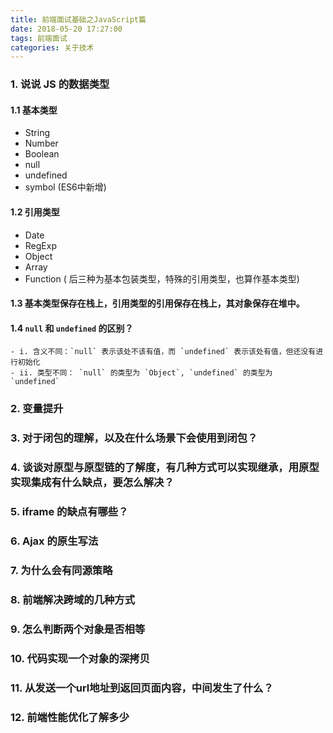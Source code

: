 ```yaml
---
title: 前端面试基础之JavaScript篇
date: 2018-05-20 17:27:00
tags: 前端面试
categories: 关于技术
---
```


### 1. 说说 JS 的数据类型

#### 1.1 基本类型

* String
* Number
* Boolean
* null
* undefined
* symbol (ES6中新增)

#### 1.2 引用类型

* Date
* RegExp
* Object
* Array
* Function ( 后三种为基本包装类型，特殊的引用类型，也算作基本类型)

#### 1.3 基本类型保存在栈上，引用类型的引用保存在栈上，其对象保存在堆中。

#### 1.4 `null` 和 `undefined` 的区别？

    - i. 含义不同：`null` 表示该处不该有值，而 `undefined` 表示该处有值，但还没有进行初始化
    - ii. 类型不同： `null` 的类型为 `Object`, `undefined` 的类型为 `undefined`

### 2. 变量提升

### 3. 对于闭包的理解，以及在什么场景下会使用到闭包？

### 4. 谈谈对原型与原型链的了解度，有几种方式可以实现继承，用原型实现集成有什么缺点，要怎么解决？

### 5. iframe 的缺点有哪些？

### 6. Ajax 的原生写法

### 7. 为什么会有同源策略

### 8. 前端解决跨域的几种方式

### 9. 怎么判断两个对象是否相等

### 10. 代码实现一个对象的深拷贝

### 11. 从发送一个url地址到返回页面内容，中间发生了什么？

### 12. 前端性能优化了解多少




